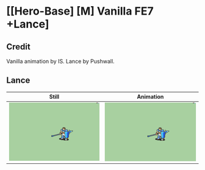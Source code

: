 # [\[Hero-Base\] \[M\] Vanilla FE7 +Lance]

## Credit

Vanilla animation by IS.
Lance by Pushwall.
	
## Lance

| Still | Animation |
| :---: | :-------: |
| ![Lance still](./Lance_000.png) | ![Lance animation](./Lance.gif) |
